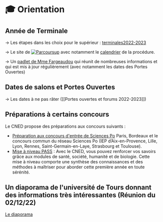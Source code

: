  # 🎓 Orientation

## Année de Terminale

-> Les étapes dans les choix pour le supérieur : [terminales2022-2023](https://www.terminales2022-2023.fr/)

-> Le site de [![Parcoursup](https://www.parcoursup.fr/images/LOGO/logo_parcoursup_long.svg)](https://www.parcoursup.fr/) avec notamment le [calendrier](https://www.parcoursup.fr/index.php?desc=calendrier) de la procédure.

-> Un [padlet de Mme Fargeaudou](https://padlet.com/fargeaudou_aurelie/t5wakvmjdxgd) qui réunit de nombreuses informations et qui est mis à jour régulièrement (avec notamment les dates des Portes Ouvertes)


## Dates de salons et Portes Ouvertes
-> Les dates à ne pas râter ([[Portes ouvertes et forums 2022-2023]]) 


## Préparations à certains concours
Le CNED propose des préparations aux concours suivants :
- [Préparation aux concours d'entrée de Sciences Po](https://www.cned.fr/concours-d-entree-en-ecoles/prepa-iep-classe-de-terminale) Paris, Bordeaux et le  concours commun du réseau Sciences Po (IEP d’Aix-en-Provence, Lille, Lyon,  Rennes, Saint-Germain-en-Laye, Strasbourg et Toulouse).  
- [Mise à niveau PASS](https://www.cned.fr/concours-d-entree-en-ecoles/pass-parcours-specifique-acces-sante) : Avec le CNED, vous pouvez renforcer vos savoirs grâce aux modules de santé, société, humanité et de biologie. Cette mise à niveau comporte une synthèse des connaissances et des méthodes à maîtriser pour aborder cette première année en toute sérénité.

## Un diaporama de l'université de Tours donnant des informations très intéressantes (Réunion du 02/12/22)

[Le diaporama](https://www.pearltrees.com/private/id56551350/item490228913?paccess=4635e1024ac.1d384cb1.ec8cd9b17738570e3594d55801286826)
